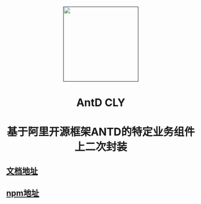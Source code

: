 <p align="center">
  <a href="">
    <img width="200" src="http://resimg.iqeq.cn/iconB.png">
  </a>
</p>

<h1 align="center">AntD CLY</h1>

<div align="center">

# 基于阿里开源框架ANTD的特定业务组件上二次封装
 
</div>

## [文档地址](http://cly.iqeq01.com)
## [npm地址](https://www.npmjs.com/package/@joy/joy-pro)